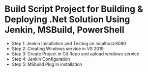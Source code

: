 # Build Script Project for Building & Deploying .Net Solution Using Jenkin, MSBuild, PowerShell

- Step 1: Jenkin Installation and Testing on localhost:8080
- Step 2: Creating Windows service in VS 2019
- Step 3: Create Project in Git Repo and upload windows service
- Step 4: Jenkin Configuration
- Step 5: MSbuild Plug In installation
